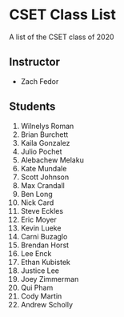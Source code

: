 # CSET Class List

A list of the CSET class of 2020

## Instructor
- Zach Fedor

## Students
1. Wilnelys Roman
1. Brian Burchett
1. Kaila Gonzalez
1. Julio Pochet
1. Alebachew Melaku
1. Kate Mundale
1. Scott Johnson 
1. Max Crandall
1. Ben Long 
1. Nick Card
1. Steve Eckles
1. Eric Moyer
1. Kevin Lueke
1. Carni Buzaglo
1. Brendan Horst
1. Lee Enck
1. Ethan Kubistek
2. Justice Lee
1. Joey Zimmerman
1. Qui Pham
1. Cody Martin
1. Andrew Scholly
